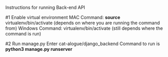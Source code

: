 Instructions for running Back-end API

#1 Enable virtual environment
MAC Command: **source** virtualenv/bin/activate (depends on where you are running the command from)
Windows Command: virtualenv/bin/activate (still depends where the command is run)

#2 Run manage.py
Enter cat-alogue/django_backend
Command to run is **python3 manage.py runserver**


